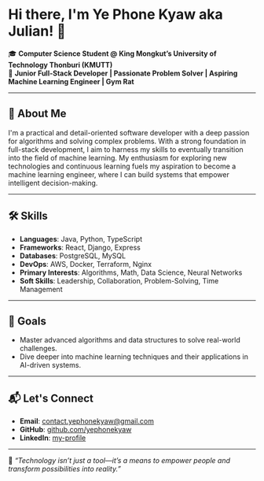 # Hi there, I'm Ye Phone Kyaw aka Julian! 👋

🎓 **Computer Science Student @ King Mongkut’s University of Technology Thonburi (KMUTT)**  
🌟 **Junior Full-Stack Developer | Passionate Problem Solver | Aspiring Machine Learning Engineer | Gym Rat**

---

## 🚀 About Me

I'm a practical and detail-oriented software developer with a deep passion for algorithms and solving complex problems. With a strong foundation in full-stack development, I aim to harness my skills to eventually transition into the field of machine learning. My enthusiasm for exploring new technologies and continuous learning fuels my aspiration to become a machine learning engineer, where I can build systems that empower intelligent decision-making.

---

## 🛠️ Skills

- **Languages**: Java, Python, TypeScript  
- **Frameworks**: React, Django, Express  
- **Databases**: PostgreSQL, MySQL  
- **DevOps**: AWS, Docker, Terraform, Nginx  
- **Primary Interests**: Algorithms, Math, Data Science, Neural Networks  
- **Soft Skills**: Leadership, Collaboration, Problem-Solving, Time Management  

---

## 🎯 Goals

- Master advanced algorithms and data structures to solve real-world challenges.  
- Dive deeper into machine learning techniques and their applications in AI-driven systems.  

---

## 📬 Let's Connect

- **Email**: [contact.yephonekyaw@gmail.com](mailto:contact.yephonekyaw@gmail.com)
- **GitHub**: [github.com/yephonekyaw](https://github.com/yephonekyaw)
- **LinkedIn**: [my-profile](https://www.linkedin.com/in/yephone-kyaw-julian-098459202/)

---

🌱 *“Technology isn’t just a tool—it’s a means to empower people and transform possibilities into reality.”*  
